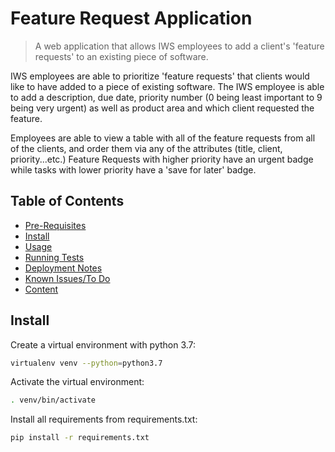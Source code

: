 # Feature Request Application

> A web application that allows IWS employees to add a client's 'feature requests' to an existing piece of software.

 IWS employees are able to prioritize 'feature requests' that clients would like to have added to a piece of existing software.
 The IWS employee is able to add a description, due date, priority number (0 being least important to 9 being very urgent) as well as
 product area and which client requested the feature.

 Employees are able to view a table with all of the feature requests from all of the clients, and order them via any of the attributes (title, client, priority...etc.)
 Feature Requests with higher priority have an urgent badge while tasks with lower priority have a 'save for later' badge.

 ## Table of Contents

- [Pre-Requisites](#prerequisites)
- [Install](#install)
- [Usage](#usage)
- [Running Tests](#tests)
- [Deployment Notes](#deployment)
- [Known Issues/To Do](#issues)
- [Content](#content)


## Install

Create a virtual environment with python 3.7:

```sh
virtualenv venv --python=python3.7
```

Activate the virtual environment:

```sh
. venv/bin/activate
```

Install all requirements from requirements.txt:

```sh
pip install -r requirements.txt
```

